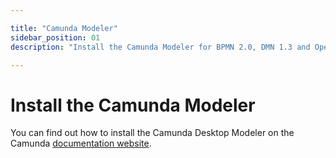 ```yaml
---

title: "Camunda Modeler"
sidebar_position: 01
description: "Install the Camunda Modeler for BPMN 2.0, DMN 1.3 and Operaton Forms"

---
```

# Install the Camunda Modeler

You can find out how to install the Camunda Desktop Modeler on the Camunda [documentation website](https://docs.camunda.io/docs/components/modeler/camunda-modeler/install-the-modeler/).